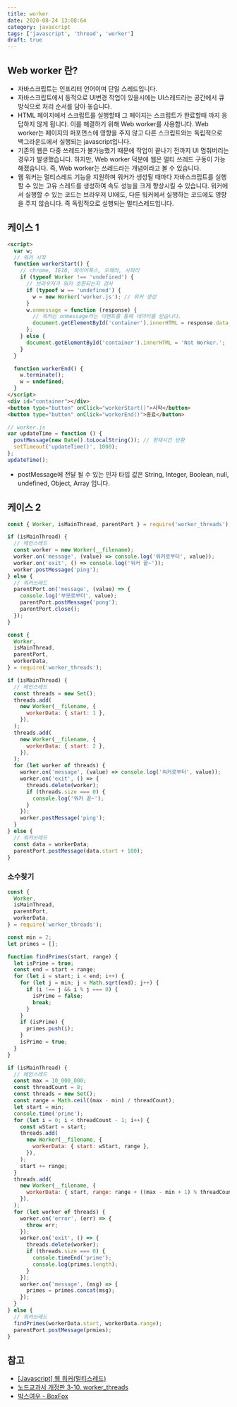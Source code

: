 ```yaml
---
title: worker
date: 2020-08-24 13:08:64
category: javascript
tags: ['javascript', 'thread', 'worker']
draft: true
---
```


## Web worker 란?

- 자바스크립트는 인프리터 언어이며 단일 스레드입니다.
- 자바스크립트에서 동적으로 UI변경 작업이 있을시에는 UI스레드라는 공간에서 큐 방식으로 처리 순서를 담아 놓습니다.
- HTML 페이지에서 스크립트를 실행할때 그 페이지는 스크립트가 완료할때 까지 응답하지 않게 됩니다. 이를 해결하기 위해 Web worker를 사용합니다. Web worker는 페이지의 퍼포먼스에 영향을 주지 않고 다른 스크립트와는 독립적으로 백그라운드에서 실행되는 javascript입니다.
- 기존의 웹은 다중 쓰레드가 불가능했기 때문에 작업이 끝나기 전까지 UI 멈춰버리는 경우가 발생했습니다. 하지만, Web worker 덕분에 웹은 멀티 쓰레드 구동이 가능해졌습니다. 즉, Web worker는 쓰레드라는 개념이라고 볼 수 있습니다.
- 웹 워커는 멀티스레드 기능을 지원하며 워커가 생성될 때마다 자바스크립트를 실행할 수 있는 고유 스레드를 생성하여 속도 성능을 크게 향상시킬 수 있습니다. 워커에서 실행할 수 있는 코드는 브라우저 UI에도, 다른 워커에서 실행하는 코드에도 영향을 주지 않습니다. 즉 독립적으로 실행되는 멀티스레드입니다.

## 케이스 1

```html
<script>
  var w;
  // 워커 시작
  function workerStart() {
    // chrome, IE10, 파이어폭스, 오페라, 사파리
    if (typeof Worker !== 'undefined') {
      // 브라우저가 워커 호환되는지 검사
      if (typeof w == 'undefined') {
        w = new Worker('worker.js'); // 워커 생성
      }
      w.onmessage = function (response) {
        // 워커는 onmessage라는 이벤트를 통해 데이터를 받습니다.
        document.getElementById('container').innerHTML = response.data;
      };
    } else {
      document.getElementById('container').innerHTML = 'Not Worker.';
    }
  }

  function workerEnd() {
    w.terminate();
    w = undefined;
  }
</script>
<div id="container"></div>
<button type="button" onClick="workerStart()">시작</button>
<button type="button" onClick="workerEnd()">종료</button>
```

```javascript
// worker.js
var updateTime = function () {
  postMessage(new Date().toLocalString()); // 현재시간 반환
  setTimeout('updateTime()', 1000);
};
updateTime();
```

- postMessage에 전달 될 수 있는 인자 타입 값은 String, Integer, Boolean, null, undefined, Object, Array 입니다.

## 케이스 2

```javascript
const { Worker, isMainThread, parentPort } = require('worker_threads');

if (isMainThread) {
  // 메인스레드
  const worker = new Worker(__filename);
  worker.on('message', (value) => console.log('워커로부터', value));
  worker.on('exit', () => console.log('워커 끝~'));
  worker.postMessage('ping');
} else {
  // 워커쓰레드
  parentPort.on('message', (value) => {
    console.log('부모로부터', value);
    parentPort.postMessage('pong');
    parentPort.close();
  });
}
```

```javascript
const {
  Worker,
  isMainThread,
  parentPort,
  workerData,
} = require('worker_threads');

if (isMainThread) {
  // 메인스레드
  const threads = new Set();
  threads.add(
    new Worker(__filename, {
      workerData: { start: 1 },
    }),
  );
  threads.add(
    new Worker(__filename, {
      workerData: { start: 2 },
    }),
  );
  for (let worker of threads) {
    worker.on('message', (value) => console.log('워커로부터', value));
    worker.on('exit', () => {
      threads.delete(worker);
      if (threads.size === 0) {
        console.log('워커 끝~');
      }
    });
    worker.postMessage('ping');
  }
} else {
  // 워커쓰레드
  const data = workerData;
  parentPort.postMessage(data.start + 100);
}
```

### 소수찾기

```javascript
const {
  Worker,
  isMainThread,
  parentPort,
  workerData,
} = require('worker_threads');

const min = 2;
let primes = [];

function findPrimes(start, range) {
  let isPrime = true;
  const end = start + range;
  for (let i = start; i < end; i++) {
    for (let j = min; j < Math.sqrt(end); j++) {
      if (i !== j && i % j === 0) {
        isPrime = false;
        break;
      }
    }
    if (isPrime) {
      primes.push(i);
    }
    isPrime = true;
  }
}

if (isMainThread) {
  // 메인스레드
  const max = 10_000_000;
  const threadCount = 8;
  const threads = new Set();
  const range = Math.ceil((max - min) / threadCount);
  let start = min;
  console.time('prime');
  for (let i = 0; i < threadCount - 1; i++) {
    const wStart = start;
    threads.add(
      new Worker(__filename, {
        workerData: { start: wStart, range },
      }),
    );
    start += range;
  }
  threads.add(
    new Worker(__filename, {
      workerData: { start, range: range + ((max - min + 1) % threadCount) },
    }),
  );
  for (let worker of threads) {
    worker.on('error', (err) => {
      throw err;
    });
    worker.on('exit', () => {
      threads.delete(worker);
      if (threads.size === 0) {
        console.timeEnd('prime');
        console.log(primes.length);
      }
    });
    worker.on('message', (msg) => {
      primes = primes.concat(msg);
    });
  }
} else {
  // 워커쓰레드
  findPrimes(workerData.start, workerData.range);
  parentPort.postMessage(prmies);
}
```

## 참고

- [[Javascript] 웹 워커(멀티스레드)](https://realmojo.tistory.com/109)
- [노드교과서 개정판 3-10. worker_threads](https://www.youtube.com/watch?v=Kq-6hGizSDs)
- [박스여우 - BoxFox](https://boxfoxs.tistory.com/294)
